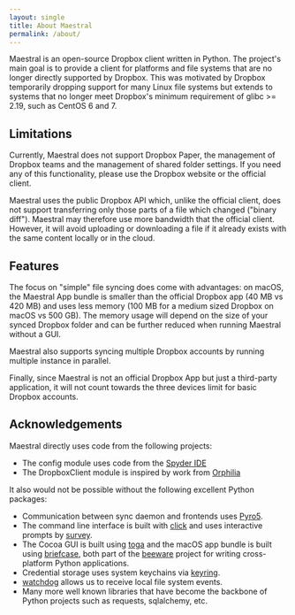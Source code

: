 ```yaml
---
layout: single
title: About Maestral
permalink: /about/
---
```


Maestral is an open-source Dropbox client written in Python. The project's main goal is
to provide a client for platforms and file systems that are no longer directly supported
by Dropbox. This was motivated by Dropbox temporarily dropping support for many Linux
file systems but extends to systems that no longer meet Dropbox's minimum requirement of
glibc >= 2.19, such as CentOS 6 and 7.

## Limitations

Currently, Maestral does not support Dropbox Paper, the management of Dropbox teams and
the management of shared folder settings. If you need any of this functionality, please
use the Dropbox website or the official client.

Maestral uses the public Dropbox API which, unlike the official client, does not support
transferring only those parts of a file which changed ("binary diff"). Maestral may
therefore use more bandwidth that the official client. However, it will avoid uploading
or downloading a file if it already exists with the same content locally or in the
cloud.

## Features

The focus on "simple" file syncing does come with advantages: on macOS, the Maestral App
bundle is smaller than the official Dropbox app (40 MB vs 420 MB) and uses less memory
(100 MB for a medium sized Dropbox on macOS vs 500 GB). The memory usage will depend on
the size of your synced Dropbox folder and can be further reduced when running Maestral
without a GUI.

Maestral also supports syncing multiple Dropbox accounts by running multiple instance in
parallel.

Finally, since Maestral is not an official Dropbox App but just a third-party
application, it will not count towards the three devices limit for basic Dropbox
accounts.

## Acknowledgements

Maestral directly uses code from the following projects:

- The config module uses code from the [Spyder IDE](https://github.com/spyder-ide)
- The DropboxClient module is inspired by work from [Orphilia](https://github.com/ksiazkowicz/orphilia-dropbox)

It also would not be possible without the following excellent Python packages:

- Communication between sync daemon and frontends uses [Pyro5](https://github.com/irmen/Pyro5).
- The command line interface is built with [click](https://github.com/pallets/click) and
  uses interactive prompts by [survey](https://github.com/Exahilosys/survey).
- The Cocoa GUI is built using [toga](https://github.com/beeware/toga) and the macOS app
  bundle is built using [briefcase](https://github.com/beeware/briefcase), both part of
  the [beeware](https://beeware.org) project for writing cross-platform Python applications.
- Credential storage uses system keychains via [keyring](https://github.com/jaraco/keyring).
- [watchdog](https://github.com/gorakhargosh/watchdog) allows us to receive local file
  system events.
- Many more well known libraries that have become the backbone of Python projects
  such as requests, sqlalchemy, etc.
